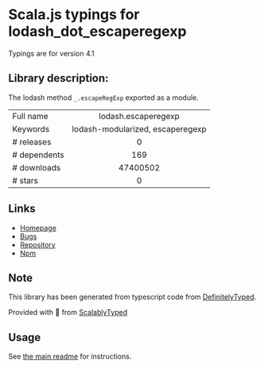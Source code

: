 
# Scala.js typings for lodash_dot_escaperegexp

Typings are for version 4.1

## Library description:
The lodash method `_.escapeRegExp` exported as a module.

|                    |                 |
| ------------------ | :-------------: |
| Full name          | lodash.escaperegexp |
| Keywords           | lodash-modularized, escaperegexp |
| # releases         | 0 |
| # dependents       | 169 |
| # downloads        | 47400502 |
| # stars            | 0 |

## Links
- [Homepage](https://lodash.com/)
- [Bugs](https://github.com/lodash/lodash/issues)
- [Repository](https://github.com/lodash/lodash)
- [Npm](https://www.npmjs.com/package/lodash.escaperegexp)
    


## Note
This library has been generated from typescript code from [DefinitelyTyped](https://definitelytyped.org).

Provided with :purple_heart: from [ScalablyTyped](https://github.com/oyvindberg/ScalablyTyped)

## Usage
See [the main readme](../../readme.md) for instructions.


